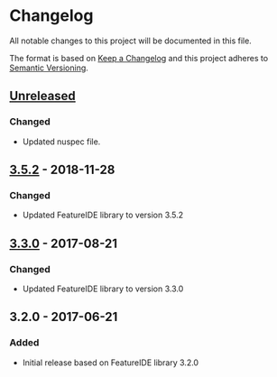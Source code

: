 # Changelog
All notable changes to this project will be documented in this file.

The format is based on [Keep a Changelog](http://keepachangelog.com/)
and this project adheres to [Semantic Versioning](http://semver.org/).

## [Unreleased]
### Changed
- Updated nuspec file.

## [3.5.2] - 2018-11-28
### Changed
- Updated FeatureIDE library to version 3.5.2

## [3.3.0] - 2017-08-21
### Changed
- Updated FeatureIDE library to version 3.3.0

## 3.2.0 - 2017-06-21
### Added
- Initial release based on FeatureIDE library 3.2.0

[Unreleased]: https://github.com/VisualOn/FeatureIDE.net/compare/v3.5.2...HEAD
[3.5.2]: https://github.com/VisualOn/FeatureIDE.net/compare/v3.3.0...v3.5.2
[3.3.0]: https://github.com/VisualOn/FeatureIDE.net/compare/v3.2.0...v3.3.0

